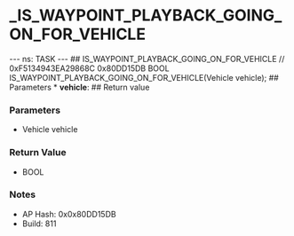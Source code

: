 # _IS_WAYPOINT_PLAYBACK_GOING_ON_FOR_VEHICLE

--- ns: TASK --- ## IS_WAYPOINT_PLAYBACK_GOING_ON_FOR_VEHICLE  // 0xF5134943EA29868C 0x80DD15DB BOOL IS_WAYPOINT_PLAYBACK_GOING_ON_FOR_VEHICLE(Vehicle vehicle);   ## Parameters * **vehicle**:  ## Return value

### Parameters
* Vehicle vehicle

### Return Value
* BOOL

### Notes
* AP Hash: 0x0x80DD15DB
* Build: 811

